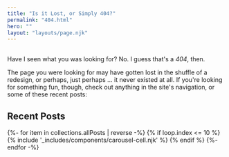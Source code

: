 ```yaml
---
title: "Is it Lost, or Simply 404?"
permalink: "404.html"
hero: ""
layout: "layouts/page.njk"
---
```


<p class="page-hed" style="margin-top: 30px;">Have I seen what you was looking for? No. I guess that's a <em>404</em>, then.</p>

The page you were looking for may have gotten lost in the shuffle of a redesign, or perhaps, just perhaps ... it never existed at all. If you're looking for something fun, though, check out anything in the site's navigation, or some of these recent posts: 

## Recent Posts

<div class="main-carousel" data-flickity='{ "fullscreen": false, "wrapAround": "true", "autoPlay": 7000, "pauseAutoPlayOnHover": true }'>
  {%- for item in collections.allPosts | reverse  -%}
  {% if loop.index <= 10 %}
  {% include '_includes/components/carousel-cell.njk' %}
  {% endif %}
  {%- endfor -%}
</div>